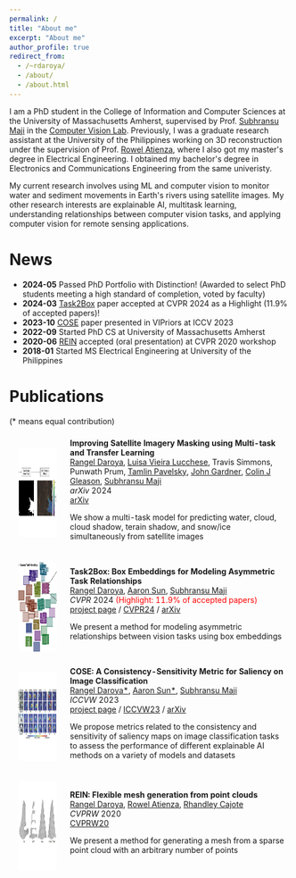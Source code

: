 ```yaml
---
permalink: /
title: "About me"
excerpt: "About me"
author_profile: true
redirect_from: 
  - /~rdaroya/
  - /about/
  - /about.html
---
```


I am a PhD student in the College of Information and Computer Sciences at the University of Massachusetts Amherst, supervised by Prof. [Subhransu Maji](https://people.cs.umass.edu/~smaji/index.html) in the [Computer Vision Lab](http://vis-www.cs.umass.edu/people.html). Previously, I was a graduate research assistant at the University of the Philippines working on 3D reconstruction under the supervision of Prof. [Rowel Atienza](https://roatienza.github.io/), where I also got my master's degree in Electrical Engineering. I obtained my bachelor's degree in Electronics and Communications Engineering from the same univeristy.

My current research involves using ML and computer vision to monitor water and sediment movements in Earth's rivers using satellite images. My other research interests are explainable AI, multitask learning, understanding relationships between computer vision tasks, and applying computer vision for remote sensing applications.

# News
* **2024-05** Passed PhD Portfolio with Distinction! (Awarded to select PhD students meeting a high standard of completion, voted by faculty)
* **2024-03** [Task2Box](https://rangeldaroya.github.io/projects/task2box) paper accepted at CVPR 2024 as a Highlight (11.9% of accepted papers)!
* **2023-10** [COSE](https://rangeldaroya.github.io/projects/cose) paper presented in VIPriors at ICCV 2023
* **2022-09** Started PhD CS at University of Massachusetts Amherst
* **2020-06** [REIN](https://openaccess.thecvf.com/content_CVPRW_2020/html/w22/Daroya_REIN_Flexible_Mesh_Generation_From_Point_Clouds_CVPRW_2020_paper.html) accepted (oral presentation) at CVPR 2020 workshop
* **2018-01** Started MS Electrical Engineering at University of the Philippines


# Publications
(* means equal contribution)
<table style="width:100%;border:0px;border-width:0px;border-spacing:0px;border-collapse:separate;margin-right:auto;margin-left:auto;"><tbody>
  
  <!-- <tr>
    <td style="border:none;padding:16px;width:20%;vertical-align:middle">
      <img src="../files/wildsat-thumbnail.png" alt="wildsat" width="160" height="160">
    </td>
    <td style="border:none;padding:8px;width:80%;vertical-align:middle">
      <strong>WildSAT: Learning Satellite Image Representations from Wildlife Observations</strong>
      <br>
      <u>Rangel Daroya</u>, Elijah Cole, Oisin Mac Aodha, Grant Van Horn, <a href="https://people.cs.umass.edu/~smaji/">Subhransu Maji</a>
      <br>
      <em>arXiv</em> 2024
      <br>
      <a href="https://arxiv.org/abs/2412.14428">arXiv</a>
      <p></p>
      <p>
      We show satellite image representations can be improved using wildlife observations
      </p>
    </td>
  </tr> -->

  <tr>
    <td style="border:none;padding:16px;width:20%;vertical-align:middle">
      <img src="../files/water-thumbnail.png" alt="water" width="160" height="160">
    </td>
    <td style="border:none;padding:8px;width:80%;vertical-align:middle">
      <strong>Improving Satellite Imagery Masking using Multi-task and Transfer Learning</strong>
      <br>
      <u>Rangel Daroya</u>, <a href="https://www.luisalucchese.com/">Luisa Vieira Lucchese</a>, Travis Simmons, Punwath Prum, <a href="https://uncglobalhydrology.org/tamlin/">Tamlin Pavelsky</a>, <a href="https://www.geology.pitt.edu/people/john-gardner-phd">John Gardner</a>, <a href="https://www.umass.edu/engineering/about/directory/colin-gleason">Colin J Gleason</a>, <a href="https://people.cs.umass.edu/~smaji/">Subhransu Maji</a>
      <br>
      <em>arXiv</em> 2024
      <br>
      <a href="https://arxiv.org/abs/2412.08545">arXiv</a>
      <p></p>
      <p>
      We show a multi-task model for predicting water, cloud, cloud shadow, terain shadow, and snow/ice simultaneously from satellite images
      </p>
    </td>
  </tr>

  <tr>
    <td style="border:none;padding:16px;width:20%;vertical-align:middle">
      <img src="../files/task2box-thumbnail.png" alt="task2box" width="160" height="160">
    </td>
    <td style="border:none;padding:8px;width:80%;vertical-align:middle">
      <strong>Task2Box: Box Embeddings for Modeling Asymmetric Task Relationships</strong>
      <br>
      <u>Rangel Daroya</u>, <a href="https://aaronsun1030.github.io/">Aaron Sun</a>, <a href="https://people.cs.umass.edu/~smaji/">Subhransu Maji</a>
      <br>
      <em>CVPR</em> 2024 <span style="color: #ff0000">(Highlight: 11.9% of accepted papers)</span>
      <br>
      <a href="https://rangeldaroya.github.io/projects/task2box">project page</a>
      /
      <a href="https://openaccess.thecvf.com/content/CVPR2024/html/Daroya_Task2Box_Box_Embeddings_for_Modeling_Asymmetric_Task_Relationships_CVPR_2024_paper.html">CVPR24</a>
      /
      <a href="https://arxiv.org/abs/2403.17173">arXiv</a>
      <p></p>
      <p>
      We present a method for modeling asymmetric relationships between vision tasks using box embeddings
      </p>
    </td>
  </tr>

  <tr>
    <td style="border:none;padding:16px;width:20%;vertical-align:middle">
      <img src="../files/cose-thumbnail.png" alt="cose" width="160" height="160">
    </td>
    <td style="border:none;padding:8px;width:80%;vertical-align:middle">
      <strong>COSE: A Consistency-Sensitivity Metric for Saliency on Image Classification</strong>
      <br>
      <u>Rangel Daroya*</u>, <a href="https://aaronsun1030.github.io/">Aaron Sun*</a>, <a href="https://people.cs.umass.edu/~smaji/">Subhransu Maji</a>
      <br>
      <em>ICCVW</em> 2023
      <br>
      <a href="https://rangeldaroya.github.io/projects/cose">project page</a>
      /
      <a href="https://openaccess.thecvf.com/content/ICCV2023W/VIPriors/html/Daroya_COSE_A_Consistency-Sensitivity_Metric_for_Saliency_on_Image_Classification_ICCVW_2023_paper.html">ICCVW23</a>
      /
      <a href="https://arxiv.org/abs/2309.10989">arXiv</a>
      <p></p>
      <p>
      We propose metrics related to the consistency and sensitivity of saliency maps on image classification tasks to assess the performance of different explainable AI methods on a variety of models and datasets
      </p>
    </td>
  </tr>


  <tr>
    <td style="border:none;padding:16px;width:20%;vertical-align:middle">
      <img src="../files/rein-thumbnail.png" alt="rein" width="160" height="160">
    </td>
    <td style="border:none;padding:8px;width:80%;vertical-align:middle">
      <strong>REIN: Flexible mesh generation from point clouds</strong>
      <br>
      <u>Rangel Daroya</u>, <a href="https://roatienza.github.io/">Rowel Atienza</a>, <a href="https://eee.upd.edu.ph/about/faculty/rhandley-cajote/">Rhandley Cajote</a>
      <br>
      <em>CVPRW</em> 2020
      <br>
      <a href="https://openaccess.thecvf.com/content_CVPRW_2020/html/w22/Daroya_REIN_Flexible_Mesh_Generation_From_Point_Clouds_CVPRW_2020_paper.html">CVPRW20</a>
      <p></p>
      <p>
      We present a method for generating a mesh from a sparse point cloud with an arbitrary number of points
      </p>
    </td>
  </tr>

</tbody></table>